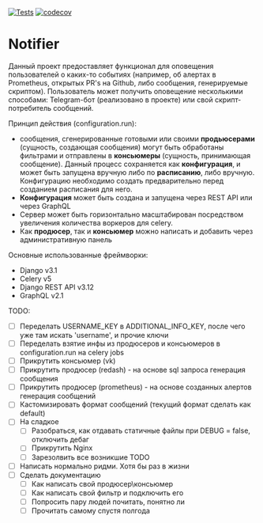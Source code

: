 [![Tests](https://github.com/HagasSaan/notifier/actions/workflows/test_on_bare_metal.yml/badge.svg)](https://github.com/HagasSaan/notifier/actions/workflows/test_on_bare_metal.yml)
[![codecov](https://codecov.io/gh/HagasSaan/notifier/branch/master/graph/badge.svg)](https://codecov.io/gh/HagasSaan/notifier)

# Notifier

Данный проект предоставляет функционал для оповещения пользователей о каких-то
событиях (например, об алертах в Prometheus, открытых PR's на Github, либо
сообщения, генерируемые скриптом). Пользователь может получить оповещение
несколькими способами: Telegram-бот (реализовано в проекте) 
или свой скрипт-потребитель сообщений.


Принцип действия (configuration.run): 
- сообщения, сгенерированные готовыми или своими **продьюсерами** (сущность,
  создающая сообщения) могут быть обработаны фильтрами и отправлены в
  **консьюмеры** (сущность, принимающая сообщение). Данный процесс сохраняется как
  **конфигурация**, и может быть запущена вручную либо по **расписанию**, либо вручную. 
  Конфигурацию необходимо создать предварительно перед созданием расписания для него.
- **Конфигурация** может быть создана и запущена через REST API или через GraphQL
- Сервер может быть горизонтально масштабирован посредством увеличения
  количества воркеров для celery.
- Как **продюсер**, так и **консьюмер** можно написать и добавить через
  административную панель

Основные использованные фреймворки:
- Django v3.1
- Celery v5
- Django REST API v3.12
- GraphQL v2.1


TODO:

- [ ] Переделать USERNAME_KEY в ADDITIONAL_INFO_KEY, после чего уже там искать 'username', и прочие ключи
- [ ] Переделать взятие инфы из продюсеров и консьюмеров в configuration.run на celery jobs
- [ ] Прикрутить консьюмер (vk)
- [ ] Прикрутить продюсер (redash) - на основе sql запроса генерация сообщения
- [ ] Прикрутить продюсер (prometheus) - на основе созданных алертов генерация сообщений
- [ ] Кастомизировать формат сообщений (текущий формат сделать как default)
- [ ] На сладкое
    - [ ] Разобраться, как отдавать статичные файлы при DEBUG = false, отключить дебаг
    - [ ] Прикрутить Nginx
    - [ ] Зарезолвить все возникшие TODO
- [ ] Написать нормально ридми. Хотя бы раз в жизни
- [ ] Сделать документацию
    - [ ] Как написать свой продюсер\консьюмер
    - [ ] Как написать свой фильтр и подключить его
    - [ ] Попросить пару людей почитать, понятно ли
    - [ ] Прочитать самому спустя полгода
